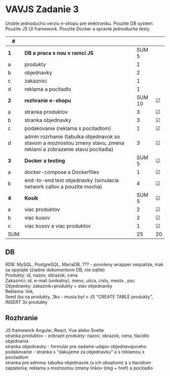 # VAVJS Zadanie 3

Urobte jednoduchu verziu e-shopu pre elektroniku. Pouzite DB system. Pouzite JS UI framework. Pouzite Docker a spravte jednoduche testy.


| #     |                                                                                                                    |        |         |
| ----- | ------------------------------------------------------------------------------------------------------------------ | ------ | ------- |
| **1** | **DB a praca s nou v ramci JS**                                                                                    | SUM 5  |         |
| a     | produkty                                                                                                           | 1      |         |
| b     | objednavky                                                                                                         | 2      |         |
| c     | zakaznici                                                                                                          | 1      |         |
| d     | reklama a pocitadlo                                                                                                | 1      |         |
| **2** | **rozhranie e-shopu**                                                                                              | SUM 10 | &#9745; |
| a     | stranka produktov                                                                                                  | 3      | &#9745; |
| b     | stranka objednavky                                                                                                 | 3      | &#9745; |
| c     | podakovanie (reklama s pocitadlom)                                                                                 | 1      | &#9745; |
| d     | admin rozrhanie (tabulka objednavok so stavom a moznostou zmeny stavu, zmena reklami a zobrazenie stavu pocitadla) | 3      | &#9745; |
| **3** | **Docker a testing**                                                                                               | SUM 5  | &#9745; |
| a     | docker-compose a Dockerfiles                                                                                       | 1      | &#9745; |
| b     | end-to-end test objednavky (simulacia network callov a pouzite mocha)                                              | 4      | &#9745; |
| **4** | **Kosik**                                                                                                          | SUM 5  | &#9745; |
| a     | viac produktov                                                                                                     | 2      | &#9745; |
| b     | viac kusov                                                                                                         | 2      | &#9745; |
| c     | viac kusov a viac produktov                                                                                        | 1      | &#9745; |
| SUM   |                                                                                                                    | 25     | 20      |
 
## DB
RDB: MySQL, PostgreSQL, MariaDB, ??? - povoleny wrapper sequalize, inak sa opytajte (ziadne dokumentove DB, nie sqlite)\
Produkty: id, nazov, obrazok, cena\
Zakaznici: id, e-mail (unikatny), meno, ulica, cislo, mesto , psc\
Objednavky: zakaznik+produkty + stav objednavky\
Reklama: link,\
Seed iba na produkty, 3ks - musia byt v JS "CREATE TABLE produkty", INSERT 3x produkty
 
## Rozhranie
JS framework Angular, React, Vue alebo Svelte\
stranka produktov - zobrazit produkty: nazov, obrazok, cena, tlacidlo objednania\
stranka objednavky - formular pre zadanie udajov objednavajuceho\
podakovanie - stranka s "dakujeme za objednavku" a s reklamou s pocitadlom\
stranka pre admina: tabulka objednavok (s ich obsahom) a s tlacidlom zaplatenia; reklama s moznostou zmeny linkov (img + href) a pocitadlo